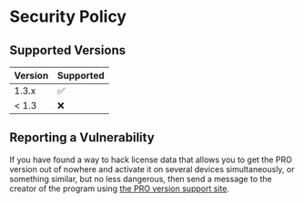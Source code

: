 # Security Policy

## Supported Versions

| Version | Supported          |
| ------- | ------------------ |
| 1.3.x   | :white_check_mark: |
| < 1.3   | :x:                |

## Reporting a Vulnerability

If you have found a way to hack license data that allows you to get the PRO version out of nowhere and activate it on several devices simultaneously, or something similar, but no less dangerous, then send a message to the creator of the program using [the PRO version support site](https://dilerfeed.github.io/Stormworks-Connect/SC_PRO.html).

